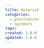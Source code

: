 ```yaml
---
title: Asterisk
categories:
  - punctuation
  - spinners
tags:
created: 1.0.0
updated: 1.0.0
---
```

